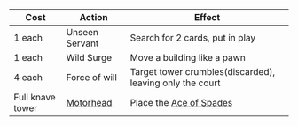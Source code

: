 | Cost             | Action                            | Effect                                                   |
| ---------------- | --------------------------------- | -------------------------------------------------------- |
| 1 each           | Unseen Servant                    | Search for 2 cards, put in play                          |
| 1 each           | Wild Surge                        | Move a building like a pawn                              |
| 4 each           | Force of will                     | Target tower crumbles(discarded), leaving only the court |
| Full knave tower | [Motorhead](/rules/?id=motorhead) | Place the [Ace of Spades](/rules/?id=ace-of-spades)      |
